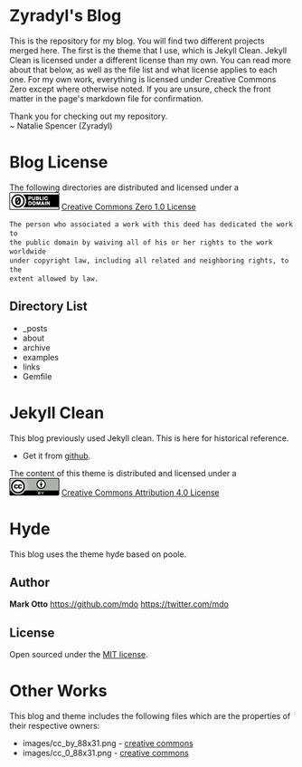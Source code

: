 # Zyradyl's Blog #
This is the repository for my blog. You will find two different projects merged
here. The first is the theme that I use, which is Jekyll Clean. Jekyll Clean is
licensed under a different license than my own. You can read more about that
below, as well as the file list and what license applies to each one. For my
own work, everything is licensed under Creative Commons Zero except where
otherwise noted. If you are unsure, check the front matter in the page's
markdown file for confirmation.

Thank you for checking out my repository.  
~ Natalie Spencer (Zyradyl)

# Blog License #
The following directories are distributed and licensed under a  
![CC0 License Badge](/images/cc_0_88x31.png)
[Creative Commons Zero 1.0 License](https://creativecommons.org/publicdomain/zero/1.0/legalcode)

    The person who associated a work with this deed has dedicated the work to
    the public domain by waiving all of his or her rights to the work worldwide
    under copyright law, including all related and neighboring rights, to the
    extent allowed by law.

## Directory List ##
 * \_posts
 * about
 * archive
 * examples
 * links
 * Gemfile


# Jekyll Clean #
This blog previously used Jekyll clean. This is here for historical reference.

* Get it from [github](https://github.com/scotte/jekyll-clean).

The content of this theme is distributed and licensed under a  
![License Badge](/images/cc_by_88x31.png)
[Creative Commons Attribution 4.0 License](https://creativecommons.org/licenses/by/4.0/legalcode)

# Hyde
This blog uses the theme hyde based on poole.

## Author
**Mark Otto**
<https://github.com/mdo>
<https://twitter.com/mdo>
## License
Open sourced under the [MIT license](LICENSE_hyde).

# Other Works #
This blog and theme includes the following files which are the properties of
their respective owners:
* images/cc_by_88x31.png - [creative commons](https://creativecommons.org)
* images/cc_0_88x31.png - [creative commons](https://creativecommons.org)
